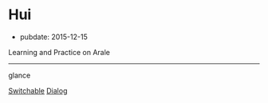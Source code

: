 # Hui

- pubdate: 2015-12-15

Learning and Practice on Arale

---

glance

[Switchable](./switchable/index.html)
[Dialog](./Dialog/index.html)
